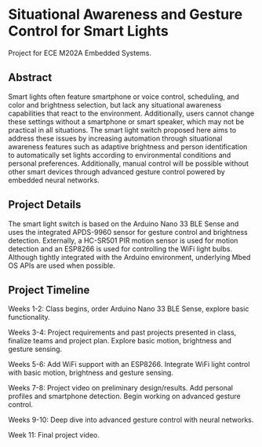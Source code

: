 # Situational Awareness and Gesture Control for Smart Lights

Project for ECE M202A Embedded Systems.

## Abstract

Smart lights often feature smartphone or voice control, scheduling, and color and brightness selection, but lack any situational awareness capabilities that react to the environment. Additionally, users cannot change these settings without a smartphone or smart speaker, which may not be practical in all situations. The smart light switch proposed here aims to address these issues by increasing automation through situational awareness features such as adaptive brightness and person identification to automatically set lights according to environmental conditions and personal preferences. Additionally, manual control will be possible without other smart devices through advanced gesture control powered by embedded neural networks.

## Project Details

The smart light switch is based on the Arduino Nano 33 BLE Sense and uses the integrated APDS-9960 sensor for gesture control and brightness detection. Externally, a HC-SR501 PIR motion sensor is used for motion detection and an ESP8266 is used for controlling the WiFi light bulbs. Although tightly integrated with the Arduino environment, underlying Mbed OS APIs are used when possible.

## Project Timeline

Weeks 1-2: Class begins, order Arduino Nano 33 BLE Sense, explore basic functionality.

Weeks 3-4: Project requirements and past projects presented in class, finalize teams and project plan. Explore basic motion, brightness and gesture sensing.

Weeks 5-6: Add WiFi support with an ESP8266. Integrate WiFi light control with basic motion, brightness and gesture sensing.

Weeks 7-8: Project video on preliminary design/results. Add personal profiles and smartphone detection. Begin working on advanced gesture control.

Weeks 9-10: Deep dive into advanced gesture control with neural networks.

Week 11: Final project video.
